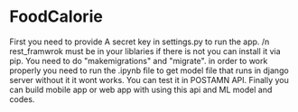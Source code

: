 # FoodCalorie
First you need to provide A  secret key in settings.py to run the app. /n
rest_framwrok must be in your liblaries if there is not you can install it via pip.
You need to do "makemigrations" and "migrate".
in order to work properly you need to run the .ipynb file to get model file that runs in django server without it it wont works.
You can test it in POSTAMN API.
Finally you can build mobile app or web app with using this api and ML model and codes.
